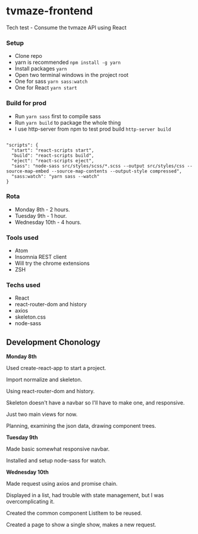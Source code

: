 # tvmaze-frontend
Tech test - Consume the tvmaze API using React

### Setup
- Clone repo
- yarn is recommended  ```npm install -g yarn```
- Install packages ```yarn```
- Open two terminal windows in the project root
- One for sass ```yarn sass:watch```
- One for React ```yarn start```

### Build for prod
- Run ```yarn sass``` first to compile sass
- Run ```yarn build``` to package the whole thing
- I use http-server from npm to test prod build ```http-server build```

```

"scripts": {
  "start": "react-scripts start",
  "build": "react-scripts build",
  "eject": "react-scripts eject",
  "sass": "node-sass src/styles/scss/*.scss --output src/styles/css --source-map-embed --source-map-contents --output-style compressed",
  "sass:watch": "yarn sass --watch"
}

```

### Rota
- Monday 8th - 2 hours.
- Tuesday 9th - 1 hour.
- Wednesday 10th - 4 hours.

### Tools used
- Atom
- Insomnia REST client
- Will try the chrome extensions
- ZSH

### Techs used
- React
- react-router-dom and history
- axios
- skeleton.css
- node-sass

## Development Chonology

**Monday 8th**

Used create-react-app to start a project.

Import normalize and skeleton.

Using react-router-dom and history.

Skeleton doesn't have a navbar so I'll have to make one, and responsive.

Just two main views for now.

Planning, examining the json data, drawing component trees.

**Tuesday 9th**

Made basic somewhat responsive navbar.

Installed and setup node-sass for watch.

**Wednesday 10th**

Made request using axios and promise chain.

Displayed in a list, had trouble with state management, but I was overcomplicating it.

Created the common component ListItem to be reused.

Created a page to show a single show, makes a new request.
